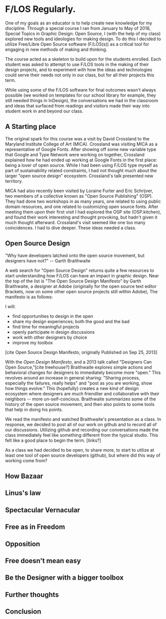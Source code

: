 # F/LOS Regularly.

One of my goals as an educator is to help create new knowledge for my discipline. Through a special course I ran from January to May of 2018, Special Topics in Graphic Design: Open Source, I (with the help of my class) explored new tools and ideologies for making design. To do this I decided to utilize Free/Libre Open Source software (F/LOS(s)) as a critical tool for engaging in new methods of making and thinking.

The course acted as a skeleton to build upon for the students enrolled. Each student was asked to attempt to use F/LOS tools in the making of their design projects, and to experiment with how the ideas and technologies could serve their needs not only in our class, but for all their projects this term.

While using some of the F/LOS software for final outcomes wasn't always possible (we worked on templates for our school library for example, they still needed things in InDesign), the conversations we had in the classroom and ideas that surfaced from readings and visitors made their way into student work in and beyond our class.

## A Starting place

The original spark for this course was a visit by David Crossland to the Maryland Institute College of Art (MICA). Crossland was visiting MICA as a representative of Google Fonts. After showing off some new variable type that Google and Type Network were working on together, Crossland explained how he had ended up working at Google Fonts in the first place: being a lover of open source. While I had been using F/LOS type myself as part of sustainability related constraints, I had not thought much about the larger "open source design" ecosystem. Crossland's talk presented new territory.

MICA had also recently been visited by Loraine Furter and Eric Schrijver, two members of a collective known as "Open Source Publishing" (OSP). They had done two workshops in as many years, one related to using public domain resources, and one related to customizing open source fonts. After meeting them upon their first visit I had explored the OSP site (OSP.kitchen), and found their work interesting and thought provoking, but hadn't given it much thought afterward. Crossland's visit seemed like one too many coincidences. I had to dive deeper. These ideas needed a class.

## Open Source Design

"Why have developers latched onto the open source movement, but designers have not?" -- Garth Braithwaite

A web search for "Open Source Design" returns quite a few resources to start understanding how F/LOS can have an impact in graphic design. Near the top of the list is "The Open Source Design Manifesto" by Garth Braithwaite, a designer at Adobe (originally for the open source text editor Brackets, now on some other open source projects still within Adobe), The manifesto is as follows:

I will:

- find opportunities to design in the open
- share my design experiences; both the good and the bad
- find time for meaningful projects
- openly participate in design discussions
- work with other designers by choice
- improve my toolbox

[cite Open Source Design Manifesto, originally Published on Sep 25, 2013]

With the _Open Design Manifesto_, and a 2013 talk called "Designers Can Open Source,"[cite treehouse?] Braithwaite explores simple actions and behavioral changes for designers to immediately become more "open." This revolves around an increase in general sharing: "Sharing process, especially the failures, really helps" and "post as you are working, show how things evolve." This (hopefully) creates a new kind of design ecosystem where designers are much friendlier and collaborative with their neighbors -- more un-self-concious. Braithwaite summarizes some of the history of the open source movement, and then also points to some tools that help in doing his points.

We read the manifesto and watched Braithwaite's presentation as a class. In response, we decided to post all of our work on github and to record all of our discussions. Utilizing github and recording our conversations made the class immediately feel like something different from the typical studio. This felt like a good place to begin the term. [links?]

As a class we had decided to be open, to share more, to start to utilize at least one tool of open source developers (github), but where did this way of working come from?

## How Bazaar

## Linus's law

## Spectacular Vernacular

## Free as in Freedom

## Opposition

## Free doesn't mean easy

## Be the Designer with a bigger toolbox

## Further thoughts

## Conclusion
